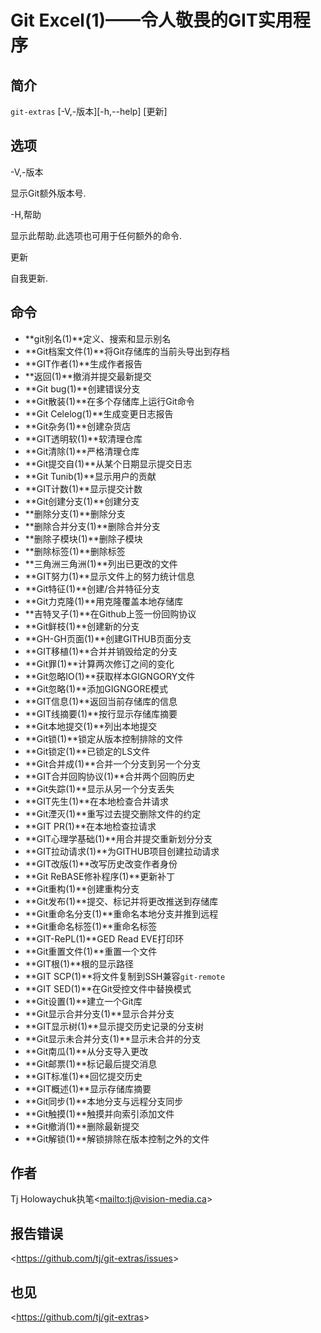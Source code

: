 
# Git Excel(1)——令人敬畏的GIT实用程序

## 简介

`git-extras` [-V,-版本][-h,--help] [更新]

## 选项

\-V,-版本

显示Git额外版本号.

\-H,帮助

显示此帮助.此选项也可用于任何额外的命令.

更新

自我更新.

## 命令

-   **git别名(1)**定义、搜索和显示别名
-   **Git档案文件(1)**将Git存储库的当前头导出到存档
-   **GIT作者(1)**生成作者报告
-   **返回(1)**撤消并提交最新提交
-   **Git bug(1)**创建错误分支
-   **Git散装(1)**在多个存储库上运行Git命令
-   **Git Celelog(1)**生成变更日志报告
-   **Git杂务(1)**创建杂货店
-   **GIT透明软(1)**软清理仓库
-   **Git清除(1)**严格清理仓库
-   **Git提交自(1)**从某个日期显示提交日志
-   **Git Tunib(1)**显示用户的贡献
-   **GIT计数(1)**显示提交计数
-   **Git创建分支(1)**创建分支
-   **删除分支(1)**删除分支
-   **删除合并分支(1)**删除合并分支
-   **删除子模块(1)**删除子模块
-   **删除标签(1)**删除标签
-   **三角洲三角洲(1)**列出已更改的文件
-   **GIT努力(1)**显示文件上的努力统计信息
-   **Git特征(1)**创建/合并特征分支
-   **Git力克隆(1)**用克隆覆盖本地存储库
-   **吉特叉子(1)**在Github上签一份回购协议
-   **Git鲜枝(1)**创建新的分支
-   **GH-GH页面(1)**创建GITHUB页面分支
-   **GIT移植(1)**合并并销毁给定的分支
-   **Git罪(1)**计算两次修订之间的变化
-   **Git忽略IO(1)**获取样本GIGNGORY文件
-   **Git忽略(1)**添加GIGNGORE模式
-   **GIT信息(1)**返回当前存储库的信息
-   **GIT线摘要(1)**按行显示存储库摘要
-   **Git本地提交(1)**列出本地提交
-   **Git锁(1)**锁定从版本控制排除的文件
-   **Git锁定(1)**已锁定的LS文件
-   **Git合并成(1)**合并一个分支到另一个分支
-   **GIT合并回购协议(1)**合并两个回购历史
-   **Git失踪(1)**显示从另一个分支丢失
-   **GIT先生(1)**在本地检查合并请求
-   **Git湮灭(1)**重写过去提交删除文件的约定
-   **GIT PR(1)**在本地检查拉请求
-   **GIT心理学基础(1)**用合并提交重新划分分支
-   **GIT拉动请求(1)**为GITHUB项目创建拉动请求
-   **GIT改版(1)**改写历史改变作者身份
-   **Git ReBASE修补程序(1)**更新补丁
-   **Git重构(1)**创建重构分支
-   **Git发布(1)**提交、标记并将更改推送到存储库
-   **Git重命名分支(1)**重命名本地分支并推到远程
-   **Git重命名标签(1)**重命名标签
-   **GIT-RePL(1)**GED Read EVE打印环
-   **Git重置文件(1)**重置一个文件
-   **GIT根(1)**根的显示路径
-   **GIT SCP(1)**将文件复制到SSH兼容`git-remote`
-   **GIT SED(1)**在Git受控文件中替换模式
-   **Git设置(1)**建立一个Git库
-   **Git显示合并分支(1)**显示合并分支
-   **GIT显示树(1)**显示提交历史记录的分支树
-   **Git显示未合并分支(1)**显示未合并的分支
-   **Git南瓜(1)**从分支导入更改
-   **Git邮票(1)**标记最后提交消息
-   **GIT标准(1)**回忆提交历史
-   **GIT概述(1)**显示存储库摘要
-   **Git同步(1)**本地分支与远程分支同步
-   **Git触摸(1)**触摸并向索引添加文件
-   **Git撤消(1)**删除最新提交
-   **Git解锁(1)**解锁排除在版本控制之外的文件

## 作者

Tj Holowaychuk执笔\<<mailto:tj@vision-media.ca>>

## 报告错误

\<<https://github.com/tj/git-extras/issues>>

## 也见

\<<https://github.com/tj/git-extras>>
